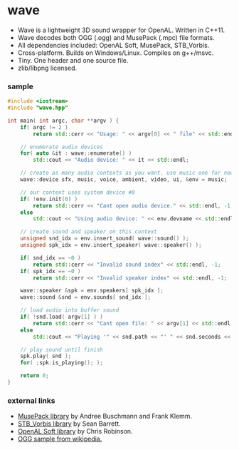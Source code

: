 wave
====

- Wave is a lightweight 3D sound wrapper for OpenAL. Written in C++11.
- Wave decodes both OGG (.ogg) and MusePack (.mpc) file formats.
- All dependencies included: OpenAL Soft, MusePack, STB_Vorbis.
- Cross-platform. Builds on Windows/Linux. Compiles on g++/msvc.
- Tiny. One header and one source file.
- zlib/libpng licensed.

### sample
```c++
#include <iostream>
#include "wave.hpp"

int main( int argc, char **argv ) {
    if( argc != 2 )
        return std::cerr << "Usage: " << argv[0] << " file" << std::endl, -1;

    // enumerate audio devices
    for( auto &it : wave::enumerate() )
        std::cout << "Audio device: " << it << std::endl;

    // create as many audio contexts as you want. use music one for now.
    wave::device sfx, music, voice, ambient, video, ui, &env = music;

    // our context uses system device #0
    if( !env.init(0) )
        return std::cerr << "Cant open audio device." << std::endl, -1;
    else
        std::cout << "Using audio device: " << env.devname << std::endl;

    // create sound and speaker on this context
    unsigned snd_idx = env.insert_sound( wave::sound() );
    unsigned spk_idx = env.insert_speaker( wave::speaker() );

    if( snd_idx == ~0 )
        return std::cerr << "Invalid sound index" << std::endl, -1;
    if( spk_idx == ~0 )
        return std::cerr << "Invalid speaker index" << std::endl, -1;

    wave::speaker &spk = env.speakers[ spk_idx ];
    wave::sound &snd = env.sounds[ snd_idx ];

    // load audio into buffer sound
    if( !snd.load( argv[1] ) )
        return std::cerr << "Cant open file: " << argv[1] << std::endl, -1;
    else
        std::cout << "Playing '" << snd.path << "' " << snd.seconds << " secs." << std::endl;

    // play sound until finish
    spk.play( snd );
    for( ;spk.is_playing(); );

    return 0;
}
```

### external links
* [MusePack library](http://musepack.org) by Andree Buschmann and Frank Klemm.
* [STB_Vorbis library](http://nothings.org) by Sean Barrett.
* [OpenAL Soft library](http://kcat.strangesoft.net/openal.html) by Chris Robinson.
* [OGG sample from wikipedia.](http://upload.wikimedia.org/wikipedia/en/4/45/ACDC_-_Back_In_Black-sample.ogg)
